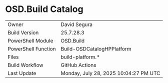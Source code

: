 ﻿# OSD.Build Catalog

| | |
|-|-|
| Owner | David Segura |
| Build Version | 25.7.28.3 |
| PowerShell Module | OSD.Build |
| PowerShell Function | Build-OSDCatalogHPPlatform |
| Files | build-platform.* |
| Build Workflow | GitHub Actions |
| Last Update | Monday, July 28, 2025 10:04:27 PM UTC |
